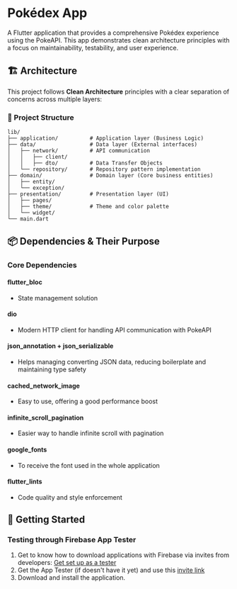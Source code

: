 # Pokédex App

A Flutter application that provides a comprehensive Pokédex experience using the PokeAPI. This app demonstrates clean architecture principles with a focus on maintainability, testability, and user experience.

## 🏗️ Architecture

This project follows **Clean Architecture** principles with a clear separation of concerns across multiple layers:

### 📁 Project Structure

```
lib/
├── application/          # Application layer (Business Logic)
├── data/                 # Data layer (External interfaces)
│   ├── network/          # API communication
│   │   ├── client/
│   │   ├── dto/          # Data Transfer Objects
│   └── repository/       # Repository pattern implementation
├── domain/               # Domain layer (Core business entities)
│   ├── entity/
│   └── exception/
├── presentation/         # Presentation layer (UI)
│   ├── pages/
│   ├── theme/            # Theme and color palette
│   └── widget/
└── main.dart            
```

## 📦 Dependencies & Their Purpose

### **Core Dependencies**

#### **flutter_bloc**
- State management solution

#### **dio** 
- Modern HTTP client for handling API communication with PokeAPI

#### **json_annotation** + **json_serializable**
  - Helps managing converting JSON data, reducing boilerplate and maintaining type safety

#### **cached_network_image**
- Easy to use, offering a good performance boost

#### **infinite_scroll_pagination**
- Easier way to handle infinite scroll with pagination

#### **google_fonts**
- To receive the font used in the whole application

#### **flutter_lints**
- Code quality and style enforcement

## 🔧 Getting Started

### Testing through Firebase App Tester
1. Get to know how to download applications with Firebase via invites from developers: [Get set up as a tester](https://firebase.google.com/docs/app-distribution/get-set-up-as-a-tester?platform=android)
2. Get the App Tester (if doesn't have it yet) and use this [invite link](https://appdistribution.firebase.dev/i/5e25933f1e90f12d)
3. Download and install the application.
